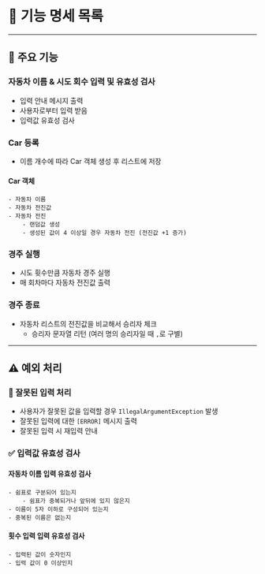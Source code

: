 # 📜 기능 명세 목록

---

## 🌟 주요 기능

### 자동차 이름 & 시도 회수 입력 및 유효성 검사

- 입력 안내 메시지 출력
- 사용자로부터 입력 받음
- 입력값 유효성 검사

### Car 등록

- 이름 개수에 따라 Car 객체 생성 후 리스트에 저장

#### Car 객체
```angular2html
- 자동차 이름
- 자동차 전진값
- 자동차 전진
    - 랜덤값 생성
    - 생성된 값이 4 이상일 경우 자동차 전진 (전진값 +1 증가)
```

### 경주 실행

- 시도 휫수만큼 자동차 경주 실행
- 매 회차마다 자동차 전진값 출력

### 경주 종료
- 자동차 리스트의 전진값을 비교해서 승리자 체크
    - 승리자 문자열 리턴 (여러 명의 승리자일 때 `,`로 구별)

---

## ⚠️ 예외 처리

### 🚫 잘못된 입력 처리

- 사용자가 잘못된 값을 입력할 경우 `IllegalArgumentException` 발생
- 잘못된 입력에 대한 `[ERROR]` 메시지 출력
- 잘못된 입력 시 재입력 안내


###  ✅ 입력값 유효성 검사
#### 자동차 이름 입력 유효성 검사
```
- 쉼표로 구분되어 있는지
    - 쉼표가 중복되거나 앞뒤에 있지 않은지
- 이름이 5자 이하로 구성되어 있는지
- 중복된 이름은 없는지
```

#### 횟수 입력 입력 유효성 검사
```
- 입력된 값이 숫자인지
- 입력 값이 0 이상인지
```

